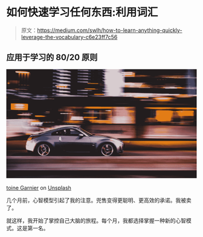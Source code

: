 # 如何快速学习任何东西:利用词汇

> 原文：<https://medium.com/swlh/how-to-learn-anything-quickly-leverage-the-vocabulary-c6e23ff7c56>

## 应用于学习的 80/20 原则

![](img/e1642300622fd2aecbab9e54718836b6.png)

[toine Garnier](https://unsplash.com/@toineprojects?utm_source=medium&utm_medium=referral) on [Unsplash](https://unsplash.com?utm_source=medium&utm_medium=referral)

几个月前，心智模型引起了我的注意。兜售变得更聪明、更高效的承诺。我被卖了。

就这样，我开始了掌控自己大脑的旅程。每个月，我都选择掌握一种新的心智模式。这是第一名。